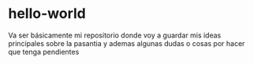 # hello-world
Va ser básicamente mi repositorio donde voy a guardar mis ideas principales sobre la pasantia  y ademas algunas dudas o cosas por hacer que tenga pendientes
